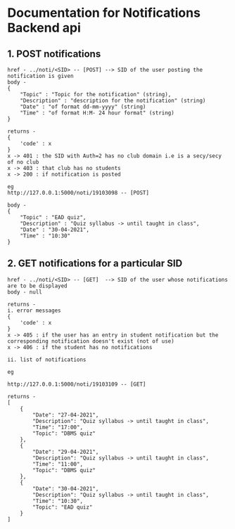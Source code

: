 # Documentation for Notifications Backend api


## 1. POST notifications 

    href - ../noti/<SID> -- [POST] --> SID of the user posting the notification is given
    body - 
    {
        "Topic" : "Topic for the notification" (string),
        "Description" : "description for the notification" (string)
        "Date" : "of format dd-mm-yyyy" (string)
        "Time" : "of format H:M- 24 hour format" (string)
    }

    returns - 
    {
        'code' : x
    }
    x -> 401 : the SID with Auth=2 has no club domain i.e is a secy/secy of no club
    x -> 403 : that club has no students 
    x -> 200 : if notification is posted 

    eg
    http://127.0.0.1:5000/noti/19103098 -- [POST]

    body - 
    {
        "Topic" : "EAD quiz",
        "Description" : "Quiz syllabus -> until taught in class",
        "Date" : "30-04-2021",
        "Time" : "10:30"
    }


## 2. GET notifications for a particular SID

    href - ../noti/<SID> -- [GET]  --> SID of the user whose notifications are to be displayed
    body - null

    returns - 
    i. error messages
    {
        'code' : x
    }
    x -> 405 : if the user has an entry in student notification but the corresponding notification doesn't exist (not of use)
    x -> 406 : if the student has no notifications 

    ii. list of notifications

    eg 
    
    http://127.0.0.1:5000/noti/19103109 -- [GET]

    returns - 
    [
        {
            "Date": "27-04-2021",
            "Description": "Quiz syllabus -> until taught in class",
            "Time": "17:00",
            "Topic": "DBMS quiz"
        },
        {
            "Date": "29-04-2021",
            "Description": "Quiz syllabus -> until taught in class",
            "Time": "11:00",
            "Topic": "DBMS quiz"
        },
        {
            "Date": "30-04-2021",
            "Description": "Quiz syllabus -> until taught in class",
            "Time": "10:30",
            "Topic": "EAD quiz"
        }
    ]